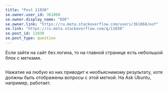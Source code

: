 ```yaml
---
title: "Post 11030"
se.owner.user_id: 361068
se.owner.display_name: "EOF"
se.owner.link: "https://ru.meta.stackoverflow.com/users/361068/eof"
se.link: "https://ru.meta.stackoverflow.com/q/11030"
se.post_id: 11030
se.post_type: question
---
```

<p>Если зайти на сайт без логина, то на главной странице есть небольшой блок с метками.</p>
<blockquote>
<p><img src="https://i.stack.imgur.com/MOi4e.png" alt="" /></p>
</blockquote>
<p>Нажатие на любую из них приводит к необъяснимому результату, хотя должны быть отображены вопросы с этой меткой. На Ask Ubuntu, например, работает.</p>
